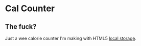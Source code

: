Cal Counter
===========

The fuck?
---------

Just a wee calorie counter I'm making with HTML5 [local storage](http://www.w3schools.com/html/html5_webstorage.asp). 